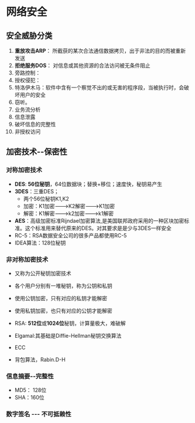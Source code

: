 # 网络安全

## 安全威胁分类
1. **重放攻击ARP**： 所截获的某次合法通信数据拷贝，出于非法的目的而被重新发送
2. **拒绝服务DOS**： 对信息或其他资源的合法访问被无条件阻止
3. 旁路控制： 
4. 授权侵犯：
5. 特洛伊木马：软件中含有一个察觉不出的或无害的程序段，当被执行时，会破坏用户的安全
6. 窃听。
7. 业务流分析
8. 信息泄露
9. 破坏信息的完整性
10. 非授权访问


## 加密技术--保密性

### 对称加密技术
- **DES**: **56位秘钥**，64位数据块；替换+移位；速度快，秘钥易产生
- **3DES**：三重DES；
  - 两个56位秘钥K1,K2
  - 加密：K1加密--->K2解密--->K1加密
  - 解密：K1解密--->k2加密--->k1解密
- **AES**：高级加密标准Rijndael加密算法,是美国联邦政府采用的一种区块加密标准。这个标准用来替代原来的DES。对其要求是是少与3DES一样安全
- RC-5：RSA数据安全公司的很多产品都使用RC-5
- IDEA算法：128位秘钥

### 非对称加密技术

- 又称为公开秘钥加密技术
- 各个用户分别有一堆秘钥，称为公钥和私钥
- 使用公钥加密，只有对应的私钥才能解密
- 使用私钥加密，也只有对应的公钥才能解密

- RSA: **512位**或**1024位**秘钥，计算量极大，难破解
- Elgamal:其基础是Diffie-Hellman秘钥交换算法
- ECC
- 背包算法，Rabin.D-H

### 信息摘要--完整性

- MD5： 128位
- SHA：160位

### 数字签名 --- 不可抵赖性

